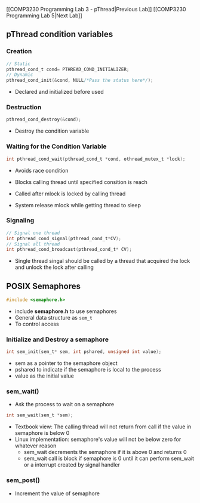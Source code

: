 
[[COMP3230 Programming Lab 3 - pThread|Previous Lab]] [[COMP3230 Programming Lab 5|Next Lab]]
## pThread condition variables

### Creation
```C
// Static
pthread_cond_t cond= PTHREAD_COND_INITIALIZER;
// Dynamic
pthread_cond_init(&cond, NULL/*Pass the status here*/);
```

- Declared and initialized before used

### Destruction
```C
pthread_cond_destroy(&cond);
```
- Destroy the condition variable


### Waiting for the Condition Variable
```C
int pthread_cond_wait(pthread_cond_t *cond, othread_mutex_t *lock);
```
- Avoids race condition

- Blocks calling thread until specified consition is reach

- Called after mlock is locked by calling thread
- System release mlock while getting thread to sleep


### Signaling
```C
// Signal one thread
int pthread_cond_signal(pthread_cond_t*CV);
// Signal all thread
int pthread_cond_broadcast(pthread_cond_t* CV);
```
- Single thread singal should be called by a thread that acquired the lock and unlock the lock after calling


## POSIX Semaphores
```C
#include <semaphore.h>
```
- include **semaphore.h** to use semaphores
- General data structure as `sem_t`
- To control access 

### Initialize and Destroy a semaphore
```C
int sem_init(sem_t* sem, int pshared, unsigned int value);
```
- sem as a pointer to the semaphore object
- pshared to indicate if the semaphore is local to the process
- value as the initial value


### sem_wait()
- Ask the process to wait on a semaphore
```C
int sem_wait(sem_t *sem);
```
- Textbook view: The calling thread will not return from call if the value in semaphore is below 0
- Linux implementation: semaphore's value will not be below zero for whatever reason
	- sem_wait decrements the semaphore if it is above 0 and returns 0
	- sem_wait call is block if semaphore is 0 until it can perform sem_wait or a interrupt created by signal handler

### sem_post()
- Increment the value of semaphore